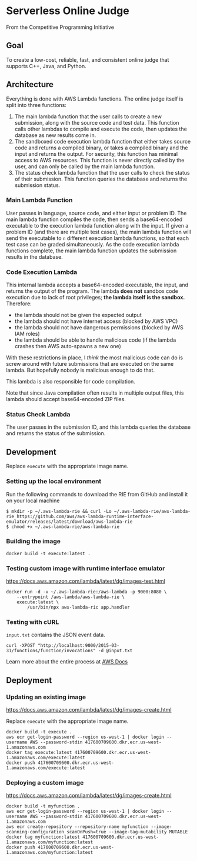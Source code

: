 # Serverless Online Judge

From the Competitive Programming Initiative

## Goal

To create a low-cost, reliable, fast, and consistent online judge that supports C++, Java, and Python.

## Architecture

Everything is done with AWS Lambda functions. The online judge itself is split into three functions:

1. The main lambda function that the user calls to create a new submission, along with the source code and test data. This function calls other lambdas to compile and execute the code, then updates the database as new results come in.
2. The sandboxed code execution lambda function that either takes source code and returns a compiled binary, or takes a compiled binary and the input and returns the output. For security, this function has minimal access to AWS resources. This function is never directly called by the user, and can only be called by the main lambda function.
3. The status check lambda function that the user calls to check the status of their submission. This function queries the database and returns the submission status.

### Main Lambda Function

User passes in language, source code, and either input or problem ID. The main lambda function compiles the code, then sends a base64-encoded executable to the execution lambda function along with the input. If given a problem ID (and there are multiple test cases), the main lambda function will send the executable to `n` different execution lambda functions, so that each test case can be graded simultaneously. As the code execution lambda functions complete, the main lambda function updates the submission results in the database.

### Code Execution Lambda

This internal lambda accepts a base64-encoded executable, the input, and returns the output of the program. The lambda **does not** sandbox code execution due to lack of root privileges; **the lambda itself is the sandbox.** Therefore:

- the lambda should not be given the expected output
- the lambda should not have internet access (blocked by AWS VPC)
- the lambda should not have dangerous permissions (blocked by AWS IAM roles)
- the lambda should be able to handle malicious code (if the lambda crashes then AWS auto-spawns a new one)

With these restrictions in place, I *think* the most malicious code can do is screw around with future submissions that are executed on the same lambda. But hopefully nobody is malicious enough to do that.

This lambda is also responsible for code compilation.

Note that since Java compilation often results in multiple output files, this lambda should accept base64-encoded ZIP files.

### Status Check Lambda

The user passes in the submission ID, and this lambda queries the database and returns the status of the submission.

## Development

Replace `execute` with the appropriate image name.

### Setting up the local environment

Run the following commands to download the RIE from GitHub and install it on your local machine

```
$ mkdir -p ~/.aws-lambda-rie && curl -Lo ~/.aws-lambda-rie/aws-lambda-rie https://github.com/aws/aws-lambda-runtime-interface-emulator/releases/latest/download/aws-lambda-rie
$ chmod +x ~/.aws-lambda-rie/aws-lambda-rie
```

### Building the image

```
docker build -t execute:latest .
```

### Testing custom image with runtime interface emulator

https://docs.aws.amazon.com/lambda/latest/dg/images-test.html

```
docker run -d -v ~/.aws-lambda-rie:/aws-lambda -p 9000:8080 \
    --entrypoint /aws-lambda/aws-lambda-rie \
    execute:latest \
        /usr/bin/npx aws-lambda-ric app.handler
```

### Testing with cURL

`input.txt` contains the JSON event data.

```
curl -XPOST "http://localhost:9000/2015-03-31/functions/function/invocations" -d @input.txt
```

Learn more about the entire process at [AWS Docs](https://docs.aws.amazon.com/lambda/latest/dg/images-test.html)

## Deployment

### Updating an existing image

https://docs.aws.amazon.com/lambda/latest/dg/images-create.html

Replace `execute` with the appropriate image name.

```
docker build -t execute .
aws ecr get-login-password --region us-west-1 | docker login --username AWS --password-stdin 417600709600.dkr.ecr.us-west-1.amazonaws.com
docker tag execute:latest 417600709600.dkr.ecr.us-west-1.amazonaws.com/execute:latest
docker push 417600709600.dkr.ecr.us-west-1.amazonaws.com/execute:latest
```

### Deploying a custom image

https://docs.aws.amazon.com/lambda/latest/dg/images-create.html

```
docker build -t myfunction .
aws ecr get-login-password --region us-west-1 | docker login --username AWS --password-stdin 417600709600.dkr.ecr.us-west-1.amazonaws.com
aws ecr create-repository --repository-name myfunction --image-scanning-configuration scanOnPush=true --image-tag-mutability MUTABLE
docker tag myfunction:latest 417600709600.dkr.ecr.us-west-1.amazonaws.com/myfunction:latest
docker push 417600709600.dkr.ecr.us-west-1.amazonaws.com/myfunction:latest
```
